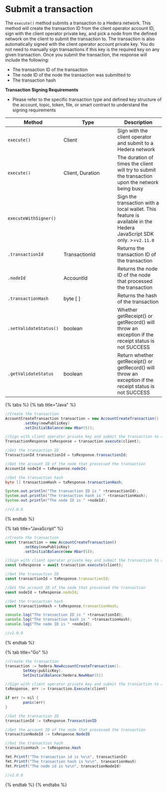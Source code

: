 # Submit a transaction

The `execute()` method submits a transaction to a Hedera network. This method will create the transaction ID from the client operator account ID, sign with the client operator private key, and pick a node from the defined network on the client to submit the transaction to. The transaction is also automatically signed with the client operator account private key. You do not need to manually sign transactions if this key is the required key on any given transaction. Once you submit the transaction, the response will include the following:

* The transaction ID of the transaction
* The node ID of the node the transaction was submitted to
* The transaction hash

**Transaction Signing Requirements**

* Please refer to the specific transaction type and defined key structure of the account, topic, token, file, or smart contract to understand the signing requirements

<table><thead><tr><th>Method</th><th width="157.33333333333331">Type</th><th>Description</th></tr></thead><tbody><tr><td><code>execute()</code></td><td>Client</td><td>Sign with the client operator and submit to a Hedera network</td></tr><tr><td><code>execute()</code></td><td>Client, Duration</td><td>The duration of times the client will try to submit the transaction upon the network being busy</td></tr><tr><td><code>executeWithSigner()</code></td><td></td><td>Sign the transaction with a local wallet. This feature is available in the Hedera JavaScript SDK only. >=<code>v2.11.0</code></td></tr><tr><td><code>.transactionId</code></td><td>TransactionId</td><td>Returns the transaction ID of the transaction</td></tr><tr><td><code>.nodeId</code></td><td>AccountId</td><td>Returns the node ID of the node that processed the transaction</td></tr><tr><td><code>.transactionHash</code></td><td>byte [ ]</td><td>Returns the hash of the transaction</td></tr><tr><td><code>.setValidateStatus()</code></td><td>boolean</td><td>Whether getReceipt() or getRecord() will throw an exception if the receipt status is not SUCCESS</td></tr><tr><td><code>.getValidateStatus</code></td><td>boolean</td><td>Return whether getReceipt() or getRecord() will throw an exception if the receipt status is not SUCCESS</td></tr></tbody></table>

{% tabs %}
{% tab title="Java" %}
```java
//Create the transaction
AccountCreateTransaction transaction = new AccountCreateTransaction()
        .setKey(newPublicKey)
        .setInitialBalance(new Hbar(5));

//Sign with client operator private key and submit the transaction to a Hedera network
TransactionResponse txResponse = transaction.execute(client);

//Get the transaction ID
TransactionId transactionId = txResponse.transactionId;

//Get the account ID of the node that processed the transaction
AccountId nodeId = txResponse.nodeId;

//Get the transaction hash
byte [] transactionHash = txResponse.transactionHash;

System.out.println("The transaction ID is " +transactionId);
System.out.println("The transaction hash is " +transactionHash);
System.out.println("The node ID is " +nodeId);

//v2.0.0
```
{% endtab %}

{% tab title="JavaScript" %}
```javascript
//Create the transaction
const transaction = new AccountCreateTransaction()
        .setKey(newPublicKey)
        .setInitialBalance(new Hbar(5));

//Sign with client operator private key and submit the transaction to a Hedera network
const txResponse = await transaction.execute(client);

//Get the transaction ID
const transactionId = txResponse.transactionId;

//Get the account ID of the node that processed the transaction
const nodeId = txResponse.nodeId;

//Get the transaction hash
const transactionHash = txResponse.transactionHash;

console.log("The transaction ID is " +transactionId);
console.log("The transaction hash is " +transactionHash);
console.log("The node ID is " +nodeId);

//v2.0.0
```
{% endtab %}

{% tab title="Go" %}
```java
//Create the transaction
transaction := hedera.NewAccountCreateTransaction().
        SetKey(publicKey).
        SetInitialBalance(hedera.NewHbar(5))

//Sign with client operator private key and submit the transaction to a Hedera network
txResponse, err := transaction.Execute(client)

if err != nil {
        panic(err)
}

//Get the transaction ID
transactionId := txResponse.TransactionID

//Get the account ID of the node that processed the transaction
transactionNodeId := txResponse.NodeID

//Get the transaction hash
transactionHash := txResponse.Hash

fmt.Printf("The transaction id is %v\n", transactionId)
fmt.Printf("The transaction hash is %v\n", transactionHash)
fmt.Printf("The node id is %v\n", transactionNodeId)

//v2.0.0
```
{% endtab %}
{% endtabs %}
